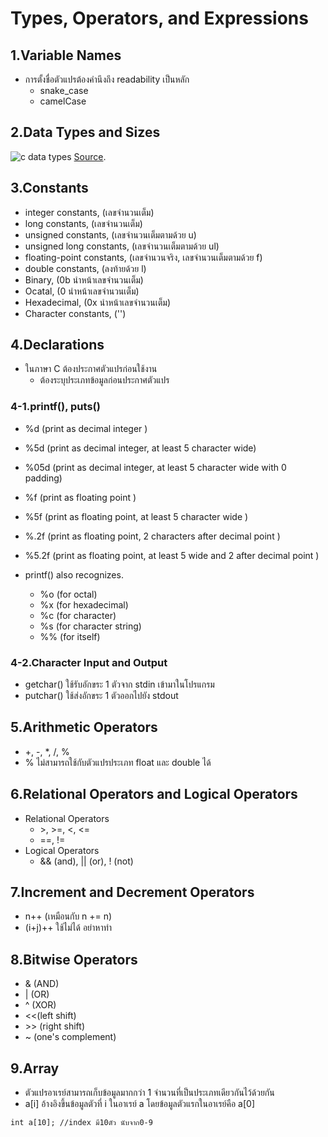 # Types, Operators, and Expressions


## 1.Variable Names

- การตั้งชื่อตัวแปรต้องคำนึงถึง readability เป็นหลัก
    - snake_case
    - camelCase


## 2.Data Types and Sizes

![c data types](https://cdn.discordapp.com/attachments/691726300880044103/935830912355172352/unknown.png)
[Source](https://www.javatpoint.com/data-types-in-c).


## 3.Constants

- integer constants, (เลขจำนวนเต็ม)
- long constants, (เลขจำนวนเต็ม)
- unsigned constants, (เลขจำนวนเต็มตามด้วย u)
- unsigned long constants, (เลขจำนวนเต็มตามด้วย ul)
- floating-point constants, (เลขจำนวนจริง, เลขจำนวนเต็มตามด้วย f)
- double constants, (ลงท้ายด้วย l)
- Binary, (0b นำหน้าเลขจำนวนเต็ม)
- Ocatal, (0 นำหน้าเลขจำนวนเต็ม)
- Hexadecimal, (0x นำหน้าเลขจำนวนเต็ม)
- Character constants, ('')


## 4.Declarations

- ในภาษา C ต้องประกาศตัวแปรก่อนใช้งาน
    - ต้องระบุประเภทข้อมูลก่อนประกาศตัวแปร

### 4-1.printf(), puts()

- %d     (print as decimal integer )
- %5d    (print as decimal integer, at least 5 character wide)
- %05d   (print as decimal integer, at least 5 character wide with 0 padding)
- %f     (print as floating point )
- %5f    (print as floating point, at least 5 character wide )
- %.2f   (print as floating point, 2 characters after decimal point )
- %5.2f  (print as floating point, at least 5 wide and 2 after decimal point )
    
- printf() also recognizes.
    - %o  (for octal)
    - %x  (for hexadecimal)
    - %c  (for character)
    - %s  (for character string)
    - %%  (for itself)

### 4-2.Character Input and Output

- getchar() ใช้รับอักขระ 1 ตัวจาก stdin เข้ามาในโปรแกรม
- putchar() ใช้ส่งอักขระ 1 ตัวออกไปยัง stdout


## 5.Arithmetic Operators

- +, -, *, /, %
- % ไม่สามารถใช้กับตัวแปรประเภท float และ double ได้


## 6.Relational Operators and Logical Operators

- Relational Operators
    - \>, >=, <, <=
    - ==, !=
- Logical Operators
    - && (and), || (or), ! (not)


## 7.Increment and Decrement Operators

- n++ (เหมือนกับ n += n)
- (i+j)++ ใช้ไม่ได้ อย่าหาทำ


## 8.Bitwise Operators
- & (AND)
- | (OR)
- ^ (XOR)
- <<(left shift)
- \>> (right shift)
- ~ (one's complement)


## 9.Array

- ตัวแปรอาเรย์สามารถเก็บข้อมูลมากกว่า 1 จำนวนที่เป็นประเภทเดียวกันไว้ด้วยกัน
- a[i] อ้างอิงขึ้นข้อมูลตัวที่ i ในอาเรย์ a โดยข้อมูลตัวแรกในอาเรย์คือ a[0]

```
int a[10]; //index มี10ตัว นับจาก0-9
```

